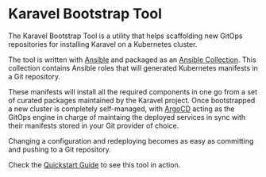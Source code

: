 # Karavel Bootstrap Tool

The Karavel Bootstrap Tool is a utility that helps scaffolding
new GitOps repositories for installing Karavel on a Kubernetes cluster.

The tool is written with [Ansible] and packaged as an [Ansible Collection].
This collection contains Ansible roles that will generated Kubernetes manifests in a Git repository.

These manifests will install all the required components in one go from a set of curated packages maintained
by the Karavel project. Once bootstrapped a new cluster is completely self-managed, with [ArgoCD] acting as the GitOps engine
in charge of maintaing the deployed services in sync with their manifests stored in your Git provider of choice.

Changing a configuration and redeploying becomes as easy as committing and pushing to a Git repository.

Check the [Quickstart Guide] to see this tool in action.

[Ansible]: https://ansible.com
[Ansible Collection]: https://docs.ansible.com/ansible/latest/user_guide/collections_using.html
[ArgoCD]: https://argoproj.github.io/argo-cd
[Quickstart Guide]: ../quickstart.md
